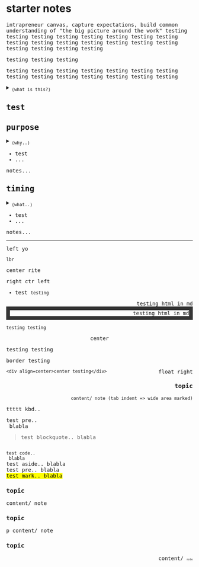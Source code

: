 

<h1>starter notes</h1>

<kbd>
    intrapreneur canvas, <kbd>capture expectations,</kbd> 
<kbd>build common understanding of 
"the big picture around the work"
</kbd>
</kbd>
<kbd>
testing testing 
testing testing testing testing
</kbd>
<kbd>
testing 
testing testing 
testing 
testing 
testing
</kbd>
<kbd>
testing testing testing testing testing testing
</kbd>
<kbd>
testing 
    
testing
testing testing

testing
testing
</kbd>
<kbd>
testing testing testing testing testing testing
</kbd>
<kbd>
testing testing testing testing testing testing
</kbd>


<details>
    <summary>        
        <sub>
            (what is this?)
        </sub>
    </summary>
        <div>
            <sub>
                intrapreneur canvas, capture expectations, build common understanding of "the big picture around the work"
            </sub>
        </div>
</details>

<h2>test</h2>

<div>
    <kbd align=left>
        <h2>purpose</h2>
        <details>            
            <summary>
                <sub>
                    (why..)
                </sub>                    
            </summary>  
            
* <sub>ca what value/ impact/ outcome is desired? </sub>
* <sub>_ca_ what contribution from team is desired?</sub>
           
</details>  

* test
* ...
               
<p>
    notes...
</p>
    </kbd>
</div>


<div align=right>
    <kbd align=left>
        <h2>timing</h2>
        <details>            
            <summary>
                <sub>
                    (what..)
                </sub>                    
            </summary>  
            
* <sub>ca what value/ impact/ outcome is desired? </sub>
* <sub>_ca_ what contribution from team is desired?</sub>
           
</details>  

* test
* ...
               
<p>
    notes...
</p>
    </kbd>
</div>



<hr />

<kbd align=left>
    left 
    yo
    
    lbr
</kbd>
<kbd align=center>center</kbd>
<kbd align=right>rite</kbd>

<br />

<kbd align=right>right</kbd>
<kbd align=center>ctr</kbd>
<kbd align=left>left</kbd>

* test <small>testing</small>

<div style="font: green; border: 10px" color="red" border="10" align=right>testing html in md</div>

<div style="font: green; border: 10px solid #333;" color="red" border="10" align=right>testing html in md</div>

    testing testing

<div align=center border=1>center</div>

testing testing

<div class="border">
    border testing
</div>

<p style="float:right">float right</p>

    <div align=center>center testing</div>

<div align=right>
<h3>topic</h3>
    
    content/ note (tab indent => wide area marked)

</div>

<kbd>ttttt  kbd.. </kbd>

<pre>
test pre..
 blabla
</pre>

<blockquote>
test blockquote..
 blabla
</blockquote>

<code>
test code..
 blabla
</code>

<aside>
test aside..
 blabla
</aside>

<section>
test pre..
 blabla
</section>

<mark>
test mark..
 blabla
</mark>




<div float=right>
<h3>topic</h3>
content/ note
</div>

<p float=right>
<h3>topic</h3>
p content/ note
</p>


<div align=right>
<kbd align=left>
<h3>topic</h3>
content/ 
    <span style="font-size: 50%">note</span>
</kbd>
</div>
